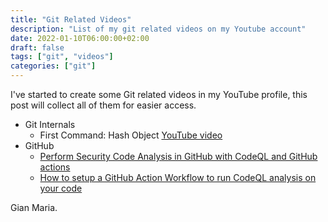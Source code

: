 ```yaml
---
title: "Git Related Videos"
description: "List of my git related videos on my Youtube account"
date: 2022-01-10T06:00:00+02:00
draft: false
tags: ["git", "videos"]
categories: ["git"]
---
```


I've started to create some Git related videos in my YouTube profile, this post will collect all of them for easier access.

- Git Internals
  - First Command: Hash Object [YouTube video](https://youtu.be/EVOTXpK95nk) 
- GitHub 
  - [Perform Security Code Analysis in GitHub with CodeQL and GitHub actions](https://youtu.be/NjQ9covhknY)
  - [How to setup a GitHub Action Workflow to run CodeQL analysis on your code](https://youtu.be/9xWW0BwopDk)

Gian Maria.
